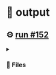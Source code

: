 # 📝  output 

## ⚙️ [run #152](https://github.com/jwenerd/ytm-dl/actions/runs/7591747374)

<details>

<summary>

### 📁 Files

</summary>

|                                                                       |lines|size|bytes |
|-----------------------------------------------------------------------|-----|----|------|
|[`output/library_subscriptions.csv` ](output/library_subscriptions.csv)|64   |4.0K|2581  |
|[`output/library_songs.csv` ](output/library_songs.csv)                |2537 |224K|226496|
|[`output/library_artists.csv` ](output/library_artists.csv)            |1995 |92K |90476 |
|[`output/library_albums.csv` ](output/library_albums.csv)              |933  |64K |65179 |
|[`output/history.csv` ](output/history.csv)                            |748  |76K |76664 |
|[`output/liked_songs.csv` ](output/liked_songs.csv)                    |1410 |124K|123660|

</details>